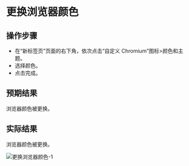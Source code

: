 # 更换浏览器颜色

## 操作步骤

- 在“新标签页”页面的右下角，依次点击“自定义 Chromium”图标>颜色和主题。
- 选择颜色。
- 点击完成。

## 预期结果

浏览器颜色被更换。

## 实际结果

浏览器颜色被更换。

![更换浏览器颜色-1](../img/更换浏览器颜色-1.png)